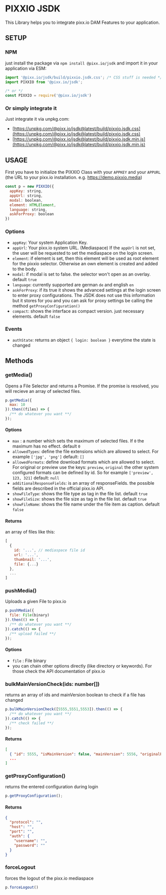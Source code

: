 # PIXXIO JSDK

This Library helps you to integrate pixx.io DAM Features to your application.

## SETUP

### NPM

just install the package via `npm install @pixx.io/jsdk` and import it in your application via ESM:
```javascript
import '@pixx.io/jsdk/build/pixxio.jsdk.css'; /* CSS stuff is needed */
import PIXXIO from '@pixx.io/jsdk';

/* or */
const PIXXIO = require('@pixx.io/jsdk')
```

### Or simply integrate it

Just integrate it via unpkg.com:
- [https://unpkg.com/@pixx.io/jsdk@latest/build/pixxio.jsdk.css](https://unpkg.com/@pixx.io/jsdk@latest/build/pixxio.jsdk.css)
- [https://unpkg.com/@pixx.io/jsdk@latest/build/pixxio.jsdk.min.js](https://unpkg.com/@pixx.io/jsdk@latest/build/pixxio.jsdk.min.js)


## USAGE

First you have to initialize the PIXXIO Class with your `APPKEY` and your `APPURL` (the URL to your pixx.io installation. e.g. https://demo.pixxio.media)

```javascript
const p = new PIXXIO({
  appKey: string,
  appUrl: string,
  modal: boolean,
  element: HTMLElement,
  language: string,
  askForProxy: boolean
})
```
### Options

- `appKey`: Your system Application Key.
- `appUrl`: Your pixx.io system URL. (Mediaspace) If the `appUrl` is not set, the user will be requested to set the mediaspace on the login screen.
- `element`: if element is set, then this element will be used as root element for the pixxio selector. Otherwise an own element is created and added to the body. 
- `modal`: if modal is set to false. the selector won't open as an overlay. default `true`
- `language`: currently supported are german `de` and english `en`
- `askForProxy`: if its true it shows the advanced settings at the login screen to enter proxy configurations. The JSDK does not use this information but it stores for you and you can ask for proxy settings be calling the method `getProxyConfiguration()`
- `compact`: shows the interface as compact version. just necessary elements. default `false`
### Events

- `authState`: returns an object `{ login: boolean }` everytime the state is changed

## Methods

### getMedia()

Opens a File Selector and returns a Promise. If the promise is resolved, you will recieve an array of selected files.

```javascript
p.getMedia({
  max: 10
}).then((files) => {
  /** do whatever you want **/
});
```

#### Options

- `max` : a number which sets the maximum of selected files. If `0` the maximum has no effect. default `0` 
- `allowedTypes`: define the file extensions which are allowed to select. For example `['jpg', 'png']` default: `[]`
- `allowedFormats`: define download formats which are allowed to select. For original or preview use the keys: `preview`, `original` the other system configured formats can be defined by id. So for example `['preview', 123, 321]` default: `null`
- `additionalResponseFields`: is an array of responseFields. the possible fields are described in the official pixx.io API.
- `showFileType`: shows the file type as tag in the file list. default `true`
- `showFileSize`: shows the file size as tag in the file list. default `true`
- `showFileName`: shows the file name under the file item as caption. default `false`

#### Returns

an array of files like this:

```javascript 
[
  {
    id: '...', // mediaspace file id
    url: '...',
    thumbnail: '...',
    file: {...}
  }, 
  ...
]
```


### pushMedia()

Uploads a given File to pixx.io

```javascript
p.pushMedia({
  file: File(binary)
}).then(() => {
  /** do whatever you want **/
}).catch(() => {
  /** upload failed **/
});
```

#### Options

- `file` : File binary
- you can chain other options directly (like directory or keywords). For those check the API documentation of pixx.io


### bulkMainVersionCheck(ids: number[])

returns an array of ids and mainVersion boolean to check if a file has changed 

```javascript
p.bulkMainVersionCheck([5555,5551,5553]).then(() => {
  /** do whatever you want **/
}).catch(() => {
  /** check failed **/
});
```

#### Returns

```json
[
  { "id": 5555, "isMainVersion": false, "mainVersion": 5556, "originalFileURL": "..." },
  ...
]
```

### getProxyConfiguration()

returns the entered configuration during login 

```js
p.getProxyConfiguration(); 
```
#### Returns

```json
{
  "protocol": "",
  "host": "",
  "port": "",
  "auth": {
    "username": "",
    "password": ""
  }
}
```

### forceLogout

forces the logout of the pixx.io mediaspace

```js 
p.forceLogout()
```